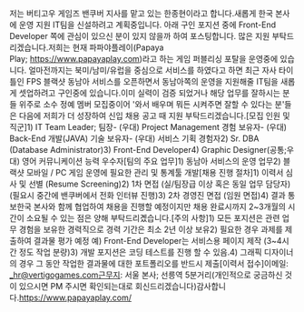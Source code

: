 
저는 버티고우 게임즈 밴쿠버 지사를 맡고 있는 한종현이라고 합니다.새롭게 한국 본사에 운영 지원 IT팀을 신설하려고 계획중입니다. 아래 구인 포지션 중에 Front-End Developer 쪽에 관심이 있으신 분이 있지 않을까 하여 포스팅합니다. 많은 지원 부탁드리겠습니다.저희는 현재 파파야플레이(Papaya Play; https://www.papayaplay.com)라고 하는 게임 퍼블리싱 포탈을 운영중에 있습니다. 얼마전까지는 북미/남미/유럽을 중심으로 서비스를 하였다고 하면 최근 자사 타이틀인 FPS 블랙샷 동남아 서비스를 오픈하면서 동남아쪽의 운영을 지원해줄 IT팀을 새롭게 셋업하려고 구인중에 있습니다.이미 실력이 검증 되었거나 해당 업무를 잘하시는 분들 위주로 소수 정예 멤버 모집중이어 '와서 배우며 뭐든 시켜주면 잘할 수 있다는 분'들은 다음에 저희가 더 성장하여 신입 채용 공고 때 지원 부탁드리겠습니다.[모집 인원 및 직군]1) IT Team Leader; 팀장- (우대) Project Management 경험 보유자- (우대) Back-End 개발(JAVA) 기술 보유자- (우대) 서비스 기획 경험자2) Sr. DBA (Database Administrator)3) Front-End Developer4) Graphic Designer(공통;우대) 영어 커뮤니케이션 능력 우수자[팀의 주요 업무]1) 동남아 서비스의 운영 업무2) 블랙샷 모바일 / PC 게임 운영에 필요한 관리 및 통계툴 개발[채용 진행 절차]1) 이력서 심사 및 선별 (Resume Screening)2) 1차 면접 (실/팀장급 이상 혹은 동일 업무 담당자)(필요시 중간에 밴쿠버에서 전화 인터뷰 진행)3) 2차 경영진 면접 (임원 면접)4) 결과 통보한국 본사와 함께 협업하여 채용을 진행할 예정이지만 채용 완료시까지 2~3개월의 시간이 소요될 수 있는 점은 양해 부탁드리곘습니다.[주의 사항]1) 모든 포지션은 관련 업무 경험을 보유한 경력직으로 경력 기간은 최소 2년 이상 보유2) 필요한 경우 과제를 제출하여 결과물 평가 예정 예) Front-End Developer는 서비스용 페이지 제작 (3~4시간 정도 작업 분량)3) 개발 포지션은 코딩 테스트를 진행 할 수 있음.4) 그래픽 디자이너의 경우 그 동안 작업한 결과물에 대한 포트폴리오를 반드시 제출[이력서 접수]이메일: _hr@vertigogames.com근무지: 서울 본사; 선릉역 5분거리(개인적으로 궁금하신 것이 있으시면 PM 주시면 확인되는대로 회신드리겠습니다)감사합니다.https://www.papayaplay.com/
